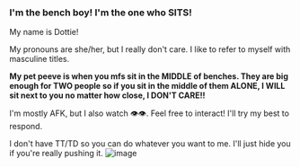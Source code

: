 ### I'm the bench boy! I'm the one who **SITS**!
My name is Dottie!

My pronouns are she/her, but I really don't care. I like to refer to myself with masculine titles.

**My pet peeve is when you mfs sit in the MIDDLE of benches. They are big enough for TWO people so if you sit in the middle of them ALONE, I WILL sit next to you no matter how close, I DON'T CARE!!**

I'm mostly AFK, but I also watch :eye::eye:. Feel free to interact! I'll try my best to respond.

I don't have TT/TD so you can do whatever you want to me. I'll just hide you if you're really pushing it.
![image](https://user-images.githubusercontent.com/102858874/163304986-688fa7a7-a5fe-496c-96dc-44e096f3a844.png)
